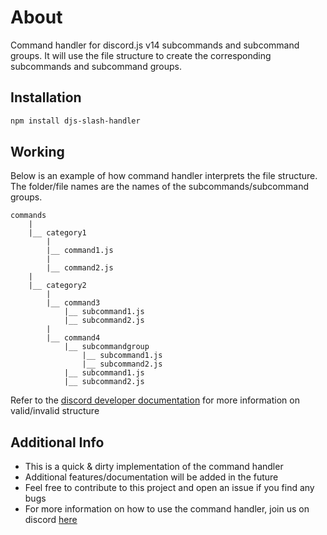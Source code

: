 # About

Command handler for discord.js v14 subcommands and subcommand groups.
It will use the file structure to create the corresponding subcommands and subcommand groups.

## Installation

```bash
npm install djs-slash-handler
```

## Working

Below is an example of how command handler interprets the file structure. The folder/file names are the names of the subcommands/subcommand groups.

```
commands
    |
    |__ category1
        |
        |__ command1.js
        |
        |__ command2.js
    |
    |__ category2
        |
        |__ command3
            |__ subcommand1.js
            |__ subcommand2.js
        |
        |__ command4
            |__ subcommandgroup
                |__ subcommand1.js
                |__ subcommand2.js
            |__ subcommand1.js
            |__ subcommand2.js
```

Refer to the [discord developer documentation](https://discord.com/developers/docs/interactions/application-commands#subcommands-and-subcommand-groups) for more information on valid/invalid structure

## Additional Info

-   This is a quick & dirty implementation of the command handler
-   Additional features/documentation will be added in the future
-   Feel free to contribute to this project and open an issue if you find any bugs
-   For more information on how to use the command handler, join us on discord [here](https://discord.gg/2Z8qZ9Z)
